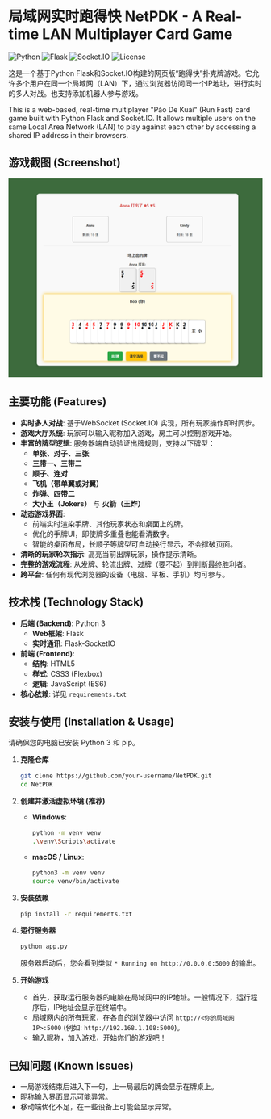 # 局域网实时跑得快 NetPDK - A Real-time LAN Multiplayer Card Game

![Python](https://img.shields.io/badge/python-3.8+-blue.svg)
![Flask](https://img.shields.io/badge/Flask-2.2.2-black.svg)
![Socket.IO](https://img.shields.io/badge/Socket.IO-5.7.2-brightgreen.svg)
![License](https://img.shields.io/badge/License-MIT-yellow.svg)

这是一个基于Python Flask和Socket.IO构建的网页版“跑得快”扑克牌游戏。它允许多个用户在同一个局域网（LAN）下，通过浏览器访问同一个IP地址，进行实时的多人对战。也支持添加机器人参与游戏。

This is a web-based, real-time multiplayer "Pǎo De Kuài" (Run Fast) card game built with Python Flask and Socket.IO. It allows multiple users on the same Local Area Network (LAN) to play against each other by accessing a shared IP address in their browsers.

## 游戏截图 (Screenshot)

![NetPDK Game Screenshot](./screenshot.png)

## 主要功能 (Features)

- **实时多人对战**: 基于WebSocket (Socket.IO) 实现，所有玩家操作即时同步。
- **游戏大厅系统**: 玩家可以输入昵称加入游戏，房主可以控制游戏开始。
- **丰富的牌型逻辑**: 服务器端自动验证出牌规则，支持以下牌型：
    - **单张、对子、三张**
    - **三带一、三带二**
    - **顺子、连对**
    - **飞机（带单翼或对翼）**
    - **炸弹、四带二**
    - **大小王（Jokers）** 与 **火箭（王炸）**
- **动态游戏界面**:
    - 前端实时渲染手牌、其他玩家状态和桌面上的牌。
    - 优化的手牌UI，即使牌多重叠也能看清数字。
    - 智能的桌面布局，长顺子等牌型可自动换行显示，不会撑破页面。
- **清晰的玩家轮次指示**: 高亮当前出牌玩家，操作提示清晰。
- **完整的游戏流程**: 从发牌、轮流出牌、过牌（要不起）到判断最终胜利者。
- **跨平台**: 任何有现代浏览器的设备（电脑、平板、手机）均可参与。

## 技术栈 (Technology Stack)

- **后端 (Backend)**: Python 3
    - **Web框架**: Flask
    - **实时通讯**: Flask-SocketIO
- **前端 (Frontend)**:
    - **结构**: HTML5
    - **样式**: CSS3 (Flexbox)
    - **逻辑**: JavaScript (ES6)
- **核心依赖**: 详见 `requirements.txt`

## 安装与使用 (Installation & Usage)

请确保您的电脑已安装 Python 3 和 pip。

1.  **克隆仓库**
    ```bash
    git clone https://github.com/your-username/NetPDK.git
    cd NetPDK
    ```

2.  **创建并激活虚拟环境 (推荐)**
    - **Windows**:
      ```bash
      python -m venv venv
      .\venv\Scripts\activate
      ```
    - **macOS / Linux**:
      ```bash
      python3 -m venv venv
      source venv/bin/activate
      ```

3.  **安装依赖**
    ```bash
    pip install -r requirements.txt
    ```

4.  **运行服务器**
    ```bash
    python app.py
    ```
    服务器启动后，您会看到类似 `* Running on http://0.0.0.0:5000` 的输出。

5.  **开始游戏**
    - 首先，获取运行服务器的电脑在局域网中的IP地址。一般情况下，运行程序后，IP地址会显示在终端中。
    - 局域网内的所有玩家，在各自的浏览器中访问 `http://<你的局域网IP>:5000` (例如: `http://192.168.1.108:5000`)。
    - 输入昵称，加入游戏，开始你们的游戏吧！

## 已知问题 (Known Issues)
- 一局游戏结束后进入下一句，上一局最后的牌会显示在牌桌上。
- 昵称输入界面显示可能异常。
- 移动端优化不足，在一些设备上可能会显示异常。